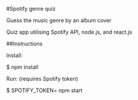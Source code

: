#Spotify genre quiz

Guess the music genre by an album cover

Quiz app utilising Spotify API, node.js, and react.js

##Instructions

Install:

  $ npm install

Run: (requires Spotify token)

  $ SPOTIFY_TOKEN=<token> npm start

